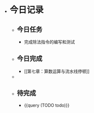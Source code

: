 - # 今日记录
	- ## 今日任务
		- 完成除法指令的编写和测试
	- ##  今日完成
		- [[第七章：算数运算与流水线停顿]]
	-
	- ## 待完成
		- {{query (TODO todo)}}